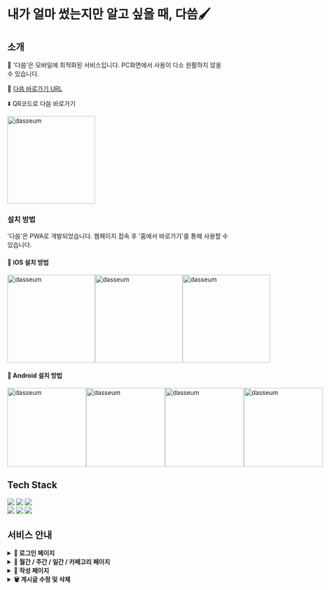# 내가 얼마 썼는지만 알고 싶을 때, 다씀🖌️

## 소개  

🚨 '다씀'은 모바일에 최적화된 서비스입니다. PC화면에서 사용이 다소 원활하지 않을 수 있습니다.  
 
🔗 [다씀 바로가기 URL](https://green9930.github.io/mdiary)  
  
⬇️ QR코드로 다씀 바로가기  
  
<img src="https://user-images.githubusercontent.com/69451758/224851439-efd5d8d6-c181-4fde-9bd0-b9b9ff4bc7e4.png" alt="dasseum" width="200px" height="200px" />  

### 설치 방법

'다씀'은 PWA로 개발되었습니다. 웹페이지 접속 후 '홈에서 바로가기'를 통해 사용할 수 있습니다.  

#### 📱 iOS 설치 방법

<div style="display: flex">  
  <img src="https://user-images.githubusercontent.com/69451758/224860521-41c9e9b3-49e4-4e29-b77a-8717f9a14635.jpg" alt="dasseum" width="200px" />  
  <img src="https://user-images.githubusercontent.com/69451758/224860523-eb0b4334-1ad3-40a6-b116-9dbd27c7a18f.jpg" alt="dasseum" width="200px" />  
  <img src="https://user-images.githubusercontent.com/69451758/224860526-467673a5-0d3b-4aac-b7b4-20f04558a6c4.jpg" alt="dasseum" width="200px" />  
</div>

#### 📱 Android 설치 방법

<div style="display: flex">  
  <img src="https://user-images.githubusercontent.com/69451758/224860509-a1d2ea71-69b5-44ce-bb3d-9f960fc3124c.jpg" alt="dasseum" width="180px" />  
  <img src="https://user-images.githubusercontent.com/69451758/224860514-6f42b1f7-67e9-4905-b1c7-6bf1d2c9d643.jpg" alt="dasseum" width="180px" />  
  <img src="https://user-images.githubusercontent.com/69451758/224860518-9eb797f0-6547-4cf6-b9f8-52af9c428732.JPG" alt="dasseum" width="180px" />  
  <img src="https://user-images.githubusercontent.com/69451758/224860520-ee1017e5-30e3-4eed-82a1-d570259d3260.JPG" alt="dasseum" width="180px" />  
</div>




## Tech Stack
<p>
  <img src="https://img.shields.io/badge/React-61DAFB?style=for-the-badge&logo=React&logoColor=black">
  <img src="https://img.shields.io/badge/redux toolkit-764ABC?style=for-the-badge&logo=redux&logoColor=white">
   <img src="https://img.shields.io/badge/firebase-2E77BC?style=for-the-badge&logo=firebase&logoColor=white">
<br />
 <img src="https://img.shields.io/badge/React Router-CA4245?style=for-the-badge&logo=React Router&logoColor=white">
 <img src="https://img.shields.io/badge/Styled Components-DB7093?style=for-the-badge&logo=styledComponents&logoColor=white">
 <img src="https://img.shields.io/badge/gh pages-%23121011.svg?style=for-the-badge&logo=github&logoColor=white">
</p>

## 서비스 안내

<details>
  
  <summary><b>🔐 로그인 페이지</b></summary>
  <br />
  <div style="display: flex">  
    <img src="https://user-images.githubusercontent.com/69451758/224855576-b1da1085-4131-4475-a88b-666d3cdb08c3.PNG" alt="dasseum" width="200px" />
  </div>

  - firebase Google 소셜로그인을 통해 이용할 수 있습니다.  
  - 회원가입 전, '체험해보기'를 통해 서비스를 미리 이용해 볼 수 있습니다. 
  
</details>
<details>
  
  <summary><b>📆 월간 / 주간 / 일간 / 카페고리 페이지</b></summary>
  <br />
  <div style="display: flex">  
    <img src="https://user-images.githubusercontent.com/69451758/224855580-d92716fb-84a5-46f3-ab9b-7fa68dd957c9.PNG" alt="dasseum" width="180px" />  
    <img src="https://user-images.githubusercontent.com/69451758/224855583-b192bd65-2364-4e64-8db0-86e584fa42d8.PNG" alt="dasseum" width="180px" />  
    <img src="https://user-images.githubusercontent.com/69451758/224855585-9832006c-5be3-4fe5-9ed4-f5bf2d65916c.PNG" alt="dasseum" width="180px" />  
    <img src="https://user-images.githubusercontent.com/69451758/224855586-d4a3b778-0c39-4bf6-bc6f-c664238561f5.PNG" alt="dasseum" width="180px" />  
  </div>

  - 내가 쓴 내역을 월간, 주간, 일간, 카테고리별로 묶어서 한 눈에 볼 수 있습니다.   
  - 각 페이지별로 총 지출액과 세부내역을 함께 확인할 수 있습니다.  
  
</details>
<details>

  <summary><b>💸 작성 페이지</b></summary>
  <br />
  <div style="display: flex">  
    <img src="https://user-images.githubusercontent.com/69451758/224855588-917c9c51-ec2c-409b-bd15-1e20f5a93fd2.PNG" alt="dasseum" width="200px" />  
    <img src="https://user-images.githubusercontent.com/69451758/224855591-1d1ed5ec-0b97-4805-8951-b4a337911864.PNG" alt="dasseum" width="200px" />  
    <img src="https://user-images.githubusercontent.com/69451758/224855593-04e218e3-d565-47bd-a9aa-d58404751cb1.PNG" alt="dasseum" width="200px" />  
  </div>

  - 지출 내역을 작성할 수 있습니다.  
  
</details>
<details>

  <summary><b>🗑️ 게시글 수정 및 삭제</b></summary>
  <br />
  <div style="display: flex">  
    <img src="https://user-images.githubusercontent.com/69451758/224855594-15b1d1e1-ed03-4eac-949f-1d69ab46b2ec.PNG" alt="dasseum" width="200px" />  
    <img src="https://user-images.githubusercontent.com/69451758/224855596-988580c2-f4db-4881-8f14-0335cd0efb2d.PNG" alt="dasseum" width="200px" />  
    <img src="https://user-images.githubusercontent.com/69451758/224855599-304844ff-16a7-4e10-8264-0ccb7e68b9ac.PNG" alt="dasseum" width="200px" />  
  </div>

  - 게시글 상세보기 모달에서 수정 및 삭제할 수 있습니다.  

</details>

